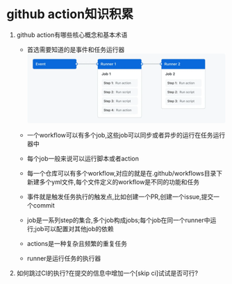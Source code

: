 # github action知识积累

1. github action有哪些核心概念和基本术语

    - 首选需要知道的是事件和任务运行器
    ![基本术语](image.png)

    - 一个workflow可以有多个job,这些job可以同步或者异步的运行在任务运行器中

    - 每个job一般来说可以运行脚本或者action

    - 每一个仓库可以有多个workflow,对应的就是在.github/workflows目录下新建多个yml文件,每个文件定义的workflow是不同的功能和任务

    - 事件就是触发任务执行的触发点,比如创建一个PR,创建一个issue,提交一个commit

    - job是一系列step的集合,多个job构成jobs;每个job在同一个runner中运行;job可以配置对其他job的依赖

    - actions是一种复杂且频繁的重复任务

    - runner是运行任务的执行器

2. 如何跳过CI的执行?在提交的信息中增加一个[skip ci]试试是否可行?